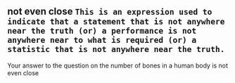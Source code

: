 ## not even close `This is an expression used to indicate that a statement that is not anywhere near the truth (or) a performance is not anywhere near to what is required (or) a statistic that is not anywhere near the truth.`

Your answer to the question on the number of bones in a human body is not even close
